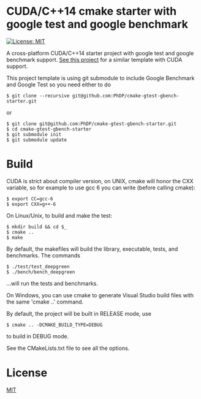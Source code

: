 # CUDA/C++14 cmake starter with google test and google benchmark
[![License: MIT](https://img.shields.io/badge/License-MIT-blue.svg)](https://opensource.org/licenses/MIT)

A cross-platform CUDA/C++14 starter project with google test and google benchmark support. [See
this project](https://github.com/PhDP/cmake-gtest-gbench-starter) for a similar template with
CUDA support.

This project template is using git submodule to include Google Benchmark and Google Test so you
need either to do

    $ git clone --recursive git@github.com:PhDP/cmake-gtest-gbench-starter.git

or

    $ git clone git@github.com:PhDP/cmake-gtest-gbench-starter.git
    $ cd cmake-gtest-gbench-starter
    $ git submodule init
    $ git submodule update

# Build

CUDA is strict about compiler version, on UNIX, cmake will honor the CXX variable, so for example 
to use gcc 6 you can write (before calling cmake):

    $ export CC=gcc-6
    $ export CXX=g++-6

On Linux/Unix, to build and make the test:

    $ mkdir build && cd $_
    $ cmake ..
    $ make

By default, the makefiles will build the library, executable, tests, and benchmarks. The commands

    $ ./test/test_deepgreen
    $ ./bench/bench_deepgreen

...will run the tests and benchmarks.

On Windows, you can use cmake to generate Visual Studio build files with the same 'cmake ..'
command.

By default, the project will be built in RELEASE mode, use

    $ cmake .. -DCMAKE_BUILD_TYPE=DEBUG

to build in DEBUG mode.

See the CMakeLists.txt file to see all the options.

# License

[MIT](http://opensource.org/licenses/MIT)

